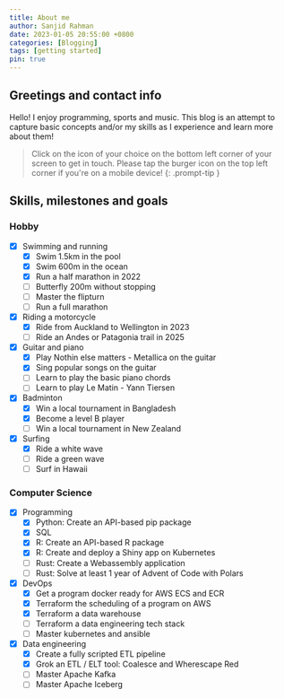 ```yaml
---
title: About me
author: Sanjid Rahman
date: 2023-01-05 20:55:00 +0800
categories: [Blogging]
tags: [getting started]
pin: true
---
```


## Greetings and contact info

Hello! I enjoy programming, sports and music. This blog is an attempt to capture basic concepts and/or my skills as I experience and learn more about them! 

> Click on the icon of your choice on the bottom left corner of your screen to get in touch. Please tap the burger icon on the top left corner if you're on a mobile device!
{: .prompt-tip }

## Skills, milestones and goals

### Hobby

- [x] Swimming and running
  - [x] Swim 1.5km in the pool
  - [x] Swim 600m in the ocean
  - [x] Run a half marathon in 2022
  - [ ] Butterfly 200m without stopping
  - [ ] Master the flipturn
  - [ ] Run a full marathon
- [x] Riding a motorcycle
  - [x] Ride from Auckland to Wellington in 2023
  - [ ] Ride an Andes or Patagonia trail in 2025
- [x] Guitar and piano
  - [x] Play Nothin else matters - Metallica on the guitar
  - [x] Sing popular songs on the guitar
  - [ ] Learn to play the basic piano chords
  - [ ] Learn to play Le Matin - Yann Tiersen
- [x] Badminton
  - [x] Win a local tournament in Bangladesh
  - [x] Become a level B player
  - [ ] Win a local tournament in New Zealand
- [x] Surfing
  - [x] Ride a white wave
  - [ ] Ride a green wave
  - [ ] Surf in Hawaii

### Computer Science

- [x] Programming
  - [x] Python: Create an API-based pip package
  - [x] SQL
  - [x] R: Create an API-based R package
  - [x] R: Create and deploy a Shiny app on Kubernetes
  - [ ] Rust: Create a Webassembly application
  - [ ] Rust: Solve at least 1 year of Advent of Code with Polars
- [x] DevOps
  - [x] Get a program docker ready for AWS ECS and ECR
  - [x] Terraform the scheduling of a program on AWS
  - [x] Terraform a data warehouse
  - [ ] Terraform a data engineering tech stack
  - [ ] Master kubernetes and ansible
- [x] Data engineering
  - [x] Create a fully scripted ETL pipeline 
  - [x] Grok an ETL / ELT tool: Coalesce and Wherescape Red
  - [ ] Master Apache Kafka
  - [ ] Master Apache Iceberg
